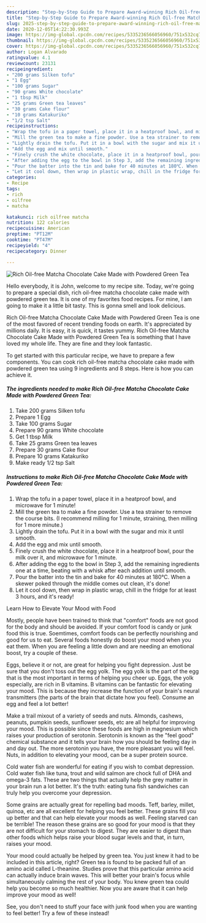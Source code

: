 ```yaml
---
description: "Step-by-Step Guide to Prepare Award-winning Rich Oil-free Matcha Chocolate Cake Made with Powdered Green Tea"
title: "Step-by-Step Guide to Prepare Award-winning Rich Oil-free Matcha Chocolate Cake Made with Powdered Green Tea"
slug: 2025-step-by-step-guide-to-prepare-award-winning-rich-oil-free-matcha-chocolate-cake-made-with-powdered-green-tea
date: 2020-12-05T14:22:30.993Z
image: https://img-global.cpcdn.com/recipes/5335236566056960/751x532cq70/rich-oil-free-matcha-chocolate-cake-made-with-powdered-green-tea-recipe-main-photo.jpg
thumbnail: https://img-global.cpcdn.com/recipes/5335236566056960/751x532cq70/rich-oil-free-matcha-chocolate-cake-made-with-powdered-green-tea-recipe-main-photo.jpg
cover: https://img-global.cpcdn.com/recipes/5335236566056960/751x532cq70/rich-oil-free-matcha-chocolate-cake-made-with-powdered-green-tea-recipe-main-photo.jpg
author: Logan Alvarado
ratingvalue: 4.1
reviewcount: 23131
recipeingredient:
- "200 grams Silken tofu"
- "1 Egg"
- "100 grams Sugar"
- "90 grams White chocolate"
- "1 tbsp Milk"
- "25 grams Green tea leaves"
- "30 grams Cake flour"
- "10 grams Katakuriko"
- "1/2 tsp Salt"
recipeinstructions:
- "Wrap the tofu in a paper towel, place it in a heatproof bowl, and microwave for 1 minute!"
- "Mill the green tea to make a fine powder. Use a tea strainer to remove the course bits. (I recommend milling for 1 minute, straining, then milling for 1 more minute.)"
- "Lightly drain the tofu. Put it in a bowl with the sugar and mix it until smooth."
- "Add the egg and mix until smooth."
- "Finely crush the white chocolate, place it in a heatproof bowl, pour the milk over it, and microwave for 1 minute."
- "After adding the egg to the bowl in Step 3, add the remaining ingredients one at a time, beating with a whisk after each addition until smooth."
- "Pour the batter into the tin and bake for 40 minutes at 180℃. When a skewer poked through the middle comes out clean, it&#39;s done!"
- "Let it cool down, then wrap in plastic wrap, chill in the fridge for at least 3 hours, and it&#39;s ready!"
categories:
- Recipe
tags:
- rich
- oilfree
- matcha

katakunci: rich oilfree matcha 
nutrition: 122 calories
recipecuisine: American
preptime: "PT12M"
cooktime: "PT47M"
recipeyield: "4"
recipecategory: Dinner

---
```



![Rich Oil-free Matcha Chocolate Cake Made with Powdered Green Tea](https://img-global.cpcdn.com/recipes/5335236566056960/751x532cq70/rich-oil-free-matcha-chocolate-cake-made-with-powdered-green-tea-recipe-main-photo.jpg)

Hello everybody, it is John, welcome to my recipe site. Today, we're going to prepare a special dish, rich oil-free matcha chocolate cake made with powdered green tea. It is one of my favorites food recipes. For mine, I am going to make it a little bit tasty. This is gonna smell and look delicious.

Rich Oil-free Matcha Chocolate Cake Made with Powdered Green Tea is one of the most favored of recent trending foods on earth. It's appreciated by millions daily. It is easy, it is quick, it tastes yummy. Rich Oil-free Matcha Chocolate Cake Made with Powdered Green Tea is something that I have loved my whole life. They are fine and they look fantastic.




To get started with this particular recipe, we have to prepare a few components. You can cook rich oil-free matcha chocolate cake made with powdered green tea using 9 ingredients and 8 steps. Here is how you can achieve it.

<!--inarticleads1-->

##### The ingredients needed to make Rich Oil-free Matcha Chocolate Cake Made with Powdered Green Tea:

1. Take 200 grams Silken tofu
1. Prepare 1 Egg
1. Take 100 grams Sugar
1. Prepare 90 grams White chocolate
1. Get 1 tbsp Milk
1. Take 25 grams Green tea leaves
1. Prepare 30 grams Cake flour
1. Prepare 10 grams Katakuriko
1. Make ready 1/2 tsp Salt




<!--inarticleads2-->

##### Instructions to make Rich Oil-free Matcha Chocolate Cake Made with Powdered Green Tea:

1. Wrap the tofu in a paper towel, place it in a heatproof bowl, and microwave for 1 minute!
1. Mill the green tea to make a fine powder. Use a tea strainer to remove the course bits. (I recommend milling for 1 minute, straining, then milling for 1 more minute.)
1. Lightly drain the tofu. Put it in a bowl with the sugar and mix it until smooth.
1. Add the egg and mix until smooth.
1. Finely crush the white chocolate, place it in a heatproof bowl, pour the milk over it, and microwave for 1 minute.
1. After adding the egg to the bowl in Step 3, add the remaining ingredients one at a time, beating with a whisk after each addition until smooth.
1. Pour the batter into the tin and bake for 40 minutes at 180℃. When a skewer poked through the middle comes out clean, it&#39;s done!
1. Let it cool down, then wrap in plastic wrap, chill in the fridge for at least 3 hours, and it&#39;s ready!




Learn How to Elevate Your Mood with Food


Mostly, people have been trained to think that "comfort" foods are not good for the body and should be avoided. If your comfort food is candy or junk food this is true. Soemtimes, comfort foods can be perfectly nourishing and good for us to eat. Several foods honestly do boost your mood when you eat them. When you are feeling a little down and are needing an emotional boost, try a couple of these.

Eggs, believe it or not, are great for helping you fight depression. Just be sure that you don't toss out the egg yolk. The egg yolk is the part of the egg that is the most important in terms of helping you cheer up. Eggs, the yolk especially, are rich in B vitamins. B vitamins can be fantastic for elevating your mood. This is because they increase the function of your brain's neural transmitters (the parts of the brain that dictate how you feel). Consume an egg and feel a lot better!

Make a trail mixout of a variety of seeds and nuts. Almonds, cashews, peanuts, pumpkin seeds, sunflower seeds, etc are all helpful for improving your mood. This is possible since these foods are high in magnesium which raises your production of serotonin. Serotonin is known as the "feel good" chemical substance and it tells your brain how you should be feeling day in and day out. The more serotonin you have, the more pleasant you will feel. Nuts, in addition to elevating your mood, can be a super protein source.

Cold water fish are wonderful for eating if you wish to combat depression. Cold water fish like tuna, trout and wild salmon are chock full of DHA and omega-3 fats. These are two things that actually help the grey matter in your brain run a lot better. It's the truth: eating tuna fish sandwiches can truly help you overcome your depression. 

Some grains are actually great for repelling bad moods. Teff, barley, millet, quinoa, etc are all excellent for helping you feel better. These grains fill you up better and that can help elevate your moods as well. Feeling starved can be terrible! The reason these grains are so good for your mood is that they are not difficult for your stomach to digest. They are easier to digest than other foods which helps raise your blood sugar levels and that, in turn, raises your mood.

Your mood could actually be helped by green tea. You just knew it had to be included in this article, right? Green tea is found to be packed full of an amino acid called L-theanine. Studies prove that this particular amino acid can actually induce brain waves. This will better your brain's focus while simultaneously calming the rest of your body. You knew green tea could help you become so much healthier. Now you are aware that it can help improve your mood as well!

See, you don't need to stuff your face with junk food when you are wanting to feel better! Try a few of these instead!

